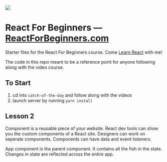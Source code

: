 ![](http://wes.io/dgAQ/content)

# React For Beginners — [ReactForBeginners.com](https://ReactForBeginners.com)

Starter files for the React For Beginners course. Come <a href="https://ReactForBeginners.com/">Learn React</a> with me!

The code in this repo meant to be a reference point for anyone following along with the video course.

## To Start

1. cd into `catch-of-the-day` and follow along with the videos
1. launch server by running `yarn install`

## Lesson 2

Component is a reusable piece of your website. React dev tools can show you the custom components of a React site. Designers can work on seperate components. Components can have data and event listeners.

App component is the parent component. It contains all the fish in the state. Changes in state are reflected across the entire app.